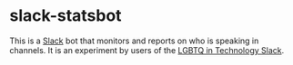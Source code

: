 # slack-statsbot

This is a [Slack](https://slack.com) bot that monitors and reports on who is speaking in channels. It is an experiment by users of the [LGBTQ in Technology Slack](http://lgbtq.technology/).
